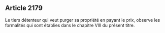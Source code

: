Article 2179
----
Le tiers détenteur qui veut purger sa propriété en payant le prix, observe les
formalités qui sont établies dans le chapitre VIII du présent titre.
